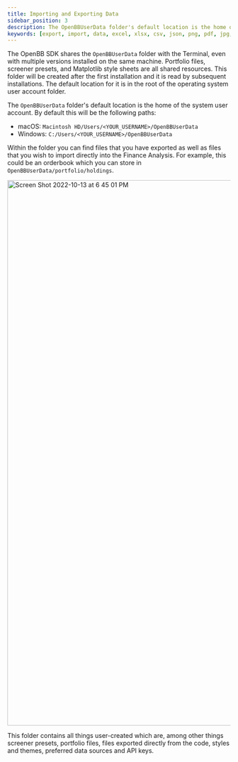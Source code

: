 ```yaml
---
title: Importing and Exporting Data
sidebar_position: 3
description: The OpenBBUserData folder's default location is the home of the system user account. By default this will be the following paths. Within the folder you can find files that you have exported as well as files that you wish to import directly into the Finance Analysis. For example, this could be an orderbook which you can store in OpenBBUserData/portfolio/holdings.
keywords: [export, import, data, excel, xlsx, csv, json, png, pdf, jpg, openbbuserdata, where is data exported, market data, financial data, free, openbb sdk]
---
```


The OpenBB SDK shares the `OpenBBUserData` folder with the Terminal, even with multiple versions installed on the same machine. Portfolio files, screener presets, and Matplotlib style sheets are all shared resources. This folder will be created after the first installation and it is read by subsequent installations. The default location for it is in the root of the operating system user account folder.

The `OpenBBUserData` folder's default location is the home of the system user account. By default this will be the following paths:
- macOS: `Macintosh HD/Users/<YOUR_USERNAME>/OpenBBUserData`
- Windows: `C:/Users/<YOUR_USERNAME>/OpenBBUserData`

Within the folder you can find files that you have exported as well as files that you wish to import directly into the Finance Analysis. For example, this could be an orderbook which you can store in `OpenBBUserData/portfolio/holdings`.

<img width="1231" alt="Screen Shot 2022-10-13 at 6 45 01 PM" src="https://user-images.githubusercontent.com/85772166/195742985-19f0e420-d8f7-4fea-a145-a0243b8f2ddc.png"></img>

This folder contains all things user-created which are, among other things screener presets, portfolio files, files exported directly from the code, styles and themes, preferred data sources and API keys.

